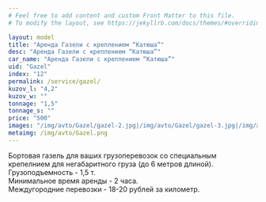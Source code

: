 ```yaml
---
# Feel free to add content and custom Front Matter to this file.
# To modify the layout, see https://jekyllrb.com/docs/themes/#overriding-theme-defaults

layout: model
title: "Аренда Газели с креплением “Катюша”"
desc: "Аренда Газели с креплением “Катюша”"
car_name: "Аренда Газели с креплением “Катюша”"
uid: "Gazel"
index: "12"
permalink: /service/gazel/
kuzov_l: "4,2"
kuzov_w: ""
tonnage: "1,5"
tonnage_s: ""
price: "500"
images: "/img/avto/Gazel/gazel-2.jpg|/img/avto/Gazel/gazel-3.jpg|/img/avto/Gazel/gazel-4.jpg"
metaimg: /img/avto/Gazel.png
---
```


Бортовая газель для ваших грузоперевозок со специальным крепелнием для негабаритного груза (до 6 метров длиной).  
Грузоподъемность - 1,5 т.  
Минимальное время аренды - 2 часа.  
Междугородние перевозки - 18-20 рублей за километр.  